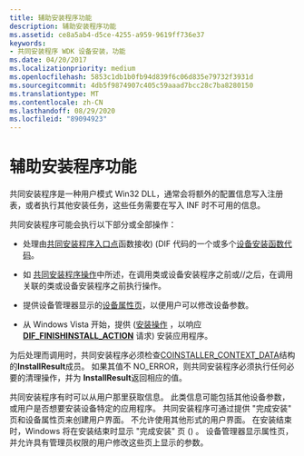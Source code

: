 ```yaml
---
title: 辅助安装程序功能
description: 辅助安装程序功能
ms.assetid: ce8a5ab4-d5ce-4255-a959-9619ff736e37
keywords:
- 共同安装程序 WDK 设备安装，功能
ms.date: 04/20/2017
ms.localizationpriority: medium
ms.openlocfilehash: 5853c1db1b0fb94d839f6c06d835e79732f3931d
ms.sourcegitcommit: 4db5f9874907c405c59aaad7bcc28c7ba8280150
ms.translationtype: MT
ms.contentlocale: zh-CN
ms.lasthandoff: 08/29/2020
ms.locfileid: "89094923"
---
```

# <a name="co-installer-functionality"></a>辅助安装程序功能





共同安装程序是一种用户模式 Win32 DLL，通常会将额外的配置信息写入注册表，或者执行其他安装任务，这些任务需要在写入 INF 时不可用的信息。

共同安装程序可能会执行以下部分或全部操作：

-   处理由[共同安装程序入口点](co-installer-interface.md#co-installer-entry-point)函数接收)  (DIF 代码的一个或多个[设备安装函数代码](/previous-versions/ff541307(v=vs.85))。

-   如 [共同安装程序操作](co-installer-operation.md)中所述，在调用类或设备安装程序之前或//之后，在调用关联的类或设备安装程序之前执行操作。

-   提供设备管理器显示的[设备属性页](providing-device-property-pages.md)，以便用户可以修改设备参数。

-   从 Windows Vista 开始，提供 ([安装操作](finish-install-actions--windows-vista-and-later-.md) ，以响应 [**DIF_FINISHINSTALL_ACTION**](./dif-finishinstall-action.md) 请求) 安装应用程序。

为后处理而调用时，共同安装程序必须检查[COINSTALLER_CONTEXT_DATA](co-installer-interface.md#coinstaller-context-data)结构的**InstallResult**成员。 如果其值不 NO_ERROR，则共同安装程序必须执行任何必要的清理操作，并为 **InstallResult**返回相应的值。

共同安装程序有时可以从用户那里获取信息。 此类信息可能包括其他设备参数，或用户是否想要安装设备特定的应用程序。 共同安装程序可通过提供 "完成安装" 页和设备属性页来创建用户界面。 不允许使用其他形式的用户界面。 在安装结束时，Windows 将在安装结束时显示 "完成安装" 页 () 。 设备管理器显示属性页，并允许具有管理员权限的用户修改这些页上显示的参数。

 

